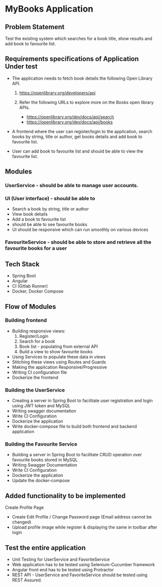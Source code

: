 # MyBooks Application


## Problem Statement

Test the existing system which searches for a book title, show results and add book to favourite list.

## Requirements specifications of Application Under test

- The application needs to fetch book details the following Open Library API.
    1. https://openlibrary.org/developers/api

    2. Refer the following URLs to explore more on the Books open library APIs.
        - https://openlibrary.org/dev/docs/api/search
        - https://openlibrary.org/dev/docs/api/books

- A frontend where the user can register/login to the application, search books by string, title or author, get books details and add book to favourite list.
- User can add book to favourite list and should be able to view the favourite list.

## Modules

### UserService - should be able to manage user accounts.
### UI (User interface) -  should be able to
- Search a book by string, title or author
- View book details
- Add a book to favourite list
- should be able to see favourite books
- UI should be responsive which can run smoothly on various devices 
### FavouriteService - should be able to store and retrieve all the favourite books for a user

## Tech Stack
- Spring Boot
- Angular
- CI (Gitlab Runner)
- Docker, Docker Compose

## Flow of Modules 

### Building frontend
- Building responsive views: 
    1. Register/Login
    2. Search for a book
    3. Book list - populating from external API
    4. Build a view to show favourite books
- Using Services to populate these data in views
- Stitching these views using Routes and Guards
- Making the application Responsive/Progressive
- Writing CI configuration file
- Dockerize the frontend

### Building the UserService
- Creating a server in Spring Boot to facilitate user registration and login using JWT token and MySQL
- Writing swagger documentation 
- Write CI Configuration 
- Dockerize the application
- Write docker-compose file to build both frontend and backend application

### Building the Favourite Service
- Building a server in Spring Boot to facilitate CRUD operation over favourite books stored in MySQL
- Writing Swagger Documentation
- Write CI Configuration
- Dockerize the application
- Update the docker-compose
## Added functionality to be implemented

Create Profile Page
- Create Edit Profile / Change Password page (Email address cannot be changed)
- Upload profile image while register & displaying the same in toolbar after login

## Test the entire application 

- Unit Testing for UserService and FavoriteService 
- Web application has to be tested using Selenium-Cucumber framework
- Angular front end has to be tested using Protractor
- REST API - UserService and FavoriteService should be tested using REST Assured.
